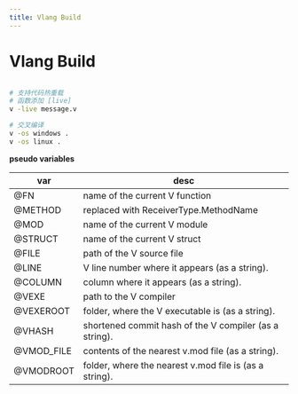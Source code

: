```yaml
---
title: Vlang Build
---
```


# Vlang Build

```bash

# 支持代码热重载
# 函数添加 [live]
v -live message.v

# 交叉编译
v -os windows .
v -os linux .
```

**pseudo variables**

| var        | desc                                                   |
| ---------- | ------------------------------------------------------ |
| @FN        | name of the current V function                         |
| @METHOD    | replaced with ReceiverType.MethodName                  |
| @MOD       | name of the current V module                           |
| @STRUCT    | name of the current V struct                           |
| @FILE      | path of the V source file                              |
| @LINE      | V line number where it appears (as a string).          |
| @COLUMN    | column where it appears (as a string).                 |
| @VEXE      | path to the V compiler                                 |
| @VEXEROOT  | folder, where the V executable is (as a string).       |
| @VHASH     | shortened commit hash of the V compiler (as a string). |
| @VMOD_FILE | contents of the nearest v.mod file (as a string).      |
| @VMODROOT  | folder, where the nearest v.mod file is (as a string). |
